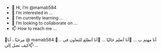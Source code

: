 - 👋 Hi, I’m @mamab584
- 👀 I’m interested in ...
- 🌱 I’m currently learning ...
- 💞️ I’m looking to collaborate on ...
- 📫 How to reach me ...

<!---
mamab584/mamab584 is a ✨ special ✨ repository because its `README.md` (this file) appears on your GitHub profile.
You can click the Preview link to take a look at your changes.
--->
👋مرحبًا ، أنا @ mamab584
👀أنا مهتم ب ...
🌱أنا أتعلم حاليًا ...
💞️أنا أتطلع للتعاون في ...
📫كيف تصل إلي ...
